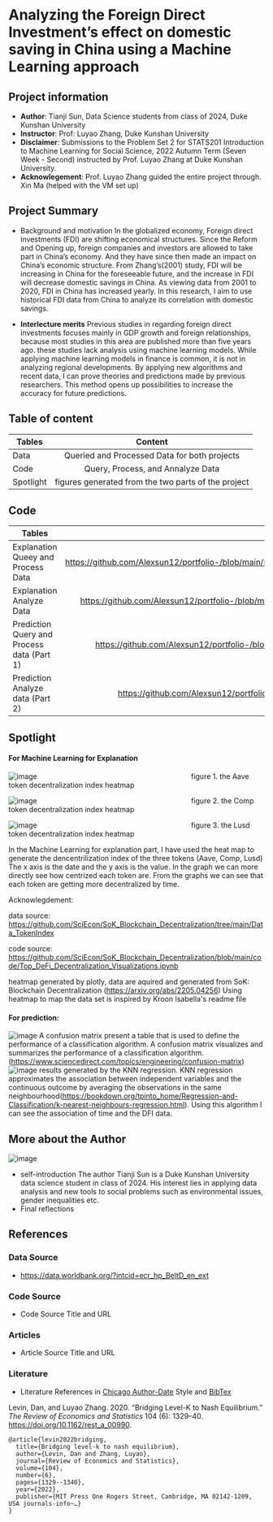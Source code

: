 # Analyzing the Foreign Direct Investment’s effect on domestic saving in China using a Machine Learning approach

## Project information
* **Author**: Tianji Sun, Data Science students from class of 2024, Duke Kunshan University
* **Instructor**: Prof: Luyao Zhang, Duke Kunshan University
* **Disclaimer**: Submissions to the Problem Set 2 for STATS201 Introduction to Machine Learning for Social Science, 2022 Autumn Term (Seven Week - Second) instructed by Prof. Luyao Zhang at Duke Kunshan University.
* **Acknowlegement**: Prof. Luyao Zhang guided the entire project through. Xin Ma (helped with the VM set up)

## Project Summary
* Background and motivation
In the globalized economy, Foreign direct investments (FDI) are shifting economical structures. Since the Reform and Opening up, foreign companies and investors are allowed to take part in China’s economy. And they have since then made an impact on China’s economic structure. From Zhang’s(2001) study, FDI will be increasing in China for the foreseeable future, and the increase in FDI will decrease domestic savings in China. As viewing data from 2001 to 2020, FDI in China has increased yearly. In this research, I aim to use historical FDI data from China to analyze its correlation with domestic savings.

* **Interlecture merits**
  Previous studies in regarding foreign direct investments focuses mainly in GDP growth and foreign relationships, because most studies in this area are published more than five years ago. these studies lack analysis using machine learning models. While applying machine learning models in finance is common, it is not in analyzing regional developments. By applying new algorithms and recent data, I can prove theories and predictions made by previous researchers. This method opens up possibilities to increase the accuracy for future predictions. 

## Table of content
| Tables        | Content                                                |
| ------------- |:-------------:                                     |
| Data    | Queried and Processed Data for both projects |
| Code     | Query, Process, and Annalyze Data|
| Spotlight | figures generated from the two parts of the project|  



## Code
| Tables        | URL                                                |
| ------------- |:-------------:                                     |
| Explanation Queey and Process Data     | https://github.com/Alexsun12/portfolio-/blob/main/Problem%20set%202/Code/Explanation/Query%20and%20Processed%20Data.ipynb |
| Explanation Analyze Data     | https://github.com/Alexsun12/portfolio-/blob/main/Problem%20set%202/Code/Explanation/Analyze%20Data(Visualization).ipynb |
| Prediction Query and Process data (Part 1) | https://github.com/Alexsun12/portfolio-/blob/main/Problem%20set%202/Code/Prediction/Query_and_Process_Data.ipynb|  
| Prediction Analyze data (Part 2) |https://github.com/Alexsun12/portfolio-/blob/main/Problem%20set%202/Code/Prediction/Analyze_Data.ipynb |  



## Spotlight
#### For Machine Learning for Explanation
![image](https://user-images.githubusercontent.com/117652452/205329125-1f3cdb5f-104a-42a8-b8e2-78a8b41f8197.png)
&nbsp; &nbsp; &nbsp; &nbsp; &nbsp; &nbsp; &nbsp; &nbsp; &nbsp; &nbsp; &nbsp; &nbsp; &nbsp; &nbsp; &nbsp; &nbsp; &nbsp; &nbsp; &nbsp; &nbsp; &nbsp; &nbsp; &nbsp; &nbsp; &nbsp; &nbsp; &nbsp; &nbsp; &nbsp; &nbsp; &nbsp; &nbsp; &nbsp; &nbsp; &nbsp; &nbsp; &nbsp; &nbsp; figure 1. the Aave token decentralization index heatmap

![image](https://user-images.githubusercontent.com/117652452/205329480-afd763b9-2e38-42c8-ad70-831d9514931b.png)
&nbsp; &nbsp; &nbsp; &nbsp; &nbsp; &nbsp; &nbsp; &nbsp; &nbsp; &nbsp; &nbsp; &nbsp; &nbsp; &nbsp; &nbsp; &nbsp; &nbsp; &nbsp; &nbsp; &nbsp; &nbsp; &nbsp; &nbsp; &nbsp; &nbsp; &nbsp; &nbsp; &nbsp; &nbsp; &nbsp; &nbsp; &nbsp; &nbsp; &nbsp; &nbsp; &nbsp; &nbsp; &nbsp; figure 2. the Comp token decentralization index heatmap

![image](https://user-images.githubusercontent.com/117652452/205330578-dc5550ae-2570-4d89-a632-4741e346d4f9.png)
&nbsp; &nbsp; &nbsp; &nbsp; &nbsp; &nbsp; &nbsp; &nbsp; &nbsp; &nbsp; &nbsp; &nbsp; &nbsp; &nbsp; &nbsp; &nbsp; &nbsp; &nbsp; &nbsp; &nbsp; &nbsp; &nbsp; &nbsp; &nbsp; &nbsp; &nbsp; &nbsp; &nbsp; &nbsp; &nbsp; &nbsp; &nbsp; &nbsp; &nbsp; &nbsp; &nbsp; &nbsp; &nbsp; figure 3. the Lusd token decentralization index heatmap

In the Machine Learning for explanation part, I have used the heat map to generate the dencentrilization index of the three tokens (Aave, Comp, Lusd) The x axis is the date and the y axis is the value. In the graph we can more directly see how centrized each token are. From the graphs we can see that each token are getting more decentralized by time.

Acknowlegdement: 

data source: https://github.com/SciEcon/SoK_Blockchain_Decentralization/tree/main/Data_TokenIndex

code source: https://github.com/SciEcon/SoK_Blockchain_Decentralization/blob/main/code/Top_DeFi_Decentralization_Visualizations.ipynb

heatmap generated by plotly, data are aquired and generated from SoK: Blockchain Decentralization (https://arxiv.org/abs/2205.04256)
Using heatmap to map the data set is inspired by Kroon Isabella's readme file
           
#### For prediction:
![image](https://user-images.githubusercontent.com/117652452/205502912-f0c3403e-1b3c-4acd-8ccc-0c35407e476d.png)
A confusion matrix present a table that is used to define the performance of a classification algorithm. A confusion matrix visualizes and summarizes the performance of a classification algorithm.(https://www.sciencedirect.com/topics/engineering/confusion-matrix)
![image](https://user-images.githubusercontent.com/117652452/205506979-001cd299-b407-47e3-a274-01eca0581dff.png)
results generated by the KNN regression. KNN regression approximates the association between independent variables and the continuous outcome by averaging the observations in the same neighbourhood(https://bookdown.org/tpinto_home/Regression-and-Classification/k-nearest-neighbours-regression.html). Using this algorithm I can see the association of time and the DFI data.

## More about the Author
![image](https://user-images.githubusercontent.com/117652452/206921127-d87279c7-1e7c-4493-9797-9cb7a86574a6.png)
- self-introduction
The author Tianji Sun is a Duke Kunshan University  data science student in class of 2024. His interest lies in applying data analysis and new tools to social problems such as environmental issues, gender inequalities etc.
- Final reflections 


## References

### Data Source
- https://data.worldbank.org/?intcid=ecr_hp_BeltD_en_ext
### Code Source
- Code Source Title and URL
### Articles
- Article Source Title and URL
### Literature
- Literature References in [Chicago Author-Date](https://www.chicagomanualofstyle.org/tools_citationguide/citation-guide-2.html) Style and [BibTex](https://scholar.google.com/) 

Levin, Dan, and Luyao Zhang. 2020. “Bridging Level-K to Nash Equilibrium.” *The Review of Economics and Statistics* 104 (6): 1329–40. https://doi.org/10.1162/rest_a_00990.

```
@article{levin2022bridging,
  title={Bridging level-k to nash equilibrium},
  author={Levin, Dan and Zhang, Luyao},
  journal={Review of Economics and Statistics},
  volume={104},
  number={6},
  pages={1329--1340},
  year={2022},
  publisher={MIT Press One Rogers Street, Cambridge, MA 02142-1209, USA journals-info~…}
}
```

